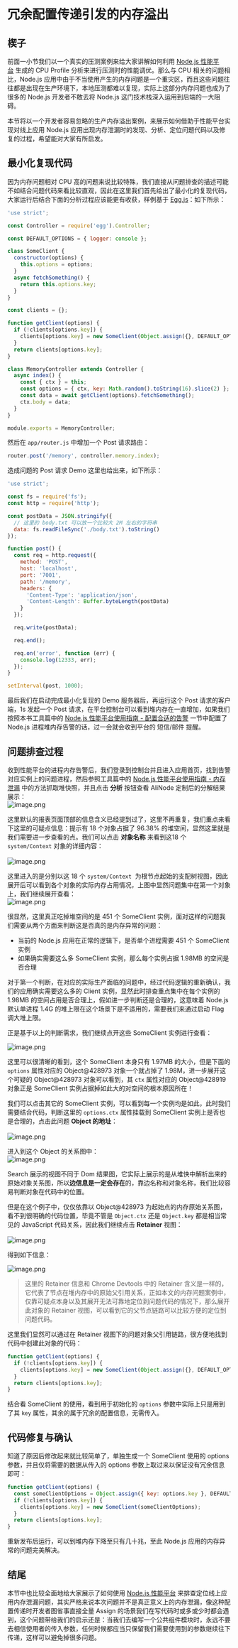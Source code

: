 # 冗余配置传递引发的内存溢出

<a name="7ac42f43"></a>
## 楔子
前面一小节我们以一个真实的压测案例来给大家讲解如何利用 [Node.js 性能平台](https://www.aliyun.com/product/nodejs) 生成的 CPU Profile 分析来进行压测时的性能调优。那么与 CPU 相关的问题相比，Node.js 应用中由于不当使用产生的内存问题是一个重灾区，而且这些问题往往都是出现在生产环境下，本地压测都难以复现，实际上这部分内存问题也成为了很多的 Node.js 开发者不敢去将 Node.js 这门技术栈深入运用到后端的一大阻碍。

本节将以一个开发者容易忽略的生产内存溢出案例，来展示如何借助于性能平台实现对线上应用 Node.js 应用出现内存泄漏时的发现、分析、定位问题代码以及修复的过程，希望能对大家有所启发。

<a name="e84ca614"></a>
## 最小化复现代码
因为内存问题相对 CPU 高的问题来说比较特殊，我们直接从问题排查的描述可能不如结合问题代码来看比较直观，因此在这里我们首先给出了最小化的复现代码，大家运行后结合下面的分析过程应该能更有收获，样例基于 [Egg.js](https://eggjs.org/)：如下所示：

```javascript
'use strict';

const Controller = require('egg').Controller;

const DEFAULT_OPTIONS = { logger: console };

class SomeClient {
  constructor(options) {
    this.options = options;
  }
  async fetchSomething() {
    return this.options.key;
  }
}

const clients = {};

function getClient(options) {
  if (!clients[options.key]) {
    clients[options.key] = new SomeClient(Object.assign({}, DEFAULT_OPTIONS, options));
  }
  return clients[options.key];
}

class MemoryController extends Controller {
  async index() {
    const { ctx } = this;
    const options = { ctx, key: Math.random().toString(16).slice(2) };
    const data = await getClient(options).fetchSomething();
    ctx.body = data;
  }
}

module.exports = MemoryController;
```

然后在 `app/router.js` 中增加一个 Post 请求路由：

```javascript
router.post('/memory', controller.memory.index);
```

造成问题的 Post 请求 Demo 这里也给出来，如下所示：

```javascript
'use strict';

const fs = require('fs');
const http = require('http');

const postData = JSON.stringify({
  // 这里的 body.txt 可以放一个比较大 2M 左右的字符串
  data: fs.readFileSync('./body.txt').toString()
});

function post() {
  const req = http.request({
    method: 'POST',
    host: 'localhost',
    port: '7001',
    path: '/memory',
    headers: {
      'Content-Type': 'application/json',
      'Content-Length': Buffer.byteLength(postData)
    }
  });

  req.write(postData);

  req.end();

  req.on('error', function (err) {
    console.log(12333, err);
  });
}

setInterval(post, 1000);
```

最后我们在启动完成最小化复现的 Demo 服务器后，再运行这个 Post 请求的客户端，1s 发起一个 Post 请求，在平台控制台可以看到堆内存在一直增加，如果我们按照本书工具篇中的 [Node.js 性能平台使用指南 - 配置合适的告警](https://www.yuque.com/yijun-rrmp0/alinode/fmuovv#05901149) 一节中配置了 Node.js 进程堆内存告警的话，过一会就会收到平台的 短信/邮件 提醒。

<a name="99a8da9a"></a>
## 问题排查过程
收到性能平台的进程内存告警后，我们登录到控制台并且进入应用首页，找到告警对应实例上的问题进程，然后参照工具篇中的 [Node.js 性能平台使用指南 - 内存泄漏](https://www.yuque.com/yijun-rrmp0/alinode/fmuovv#0a9ad162) 中的方法抓取堆快照，并且点击 **分析** 按钮查看 AliNode 定制后的分解结果展示：<br />
![image.png](https://cdn.nlark.com/yuque/0/2019/png/155185/1552982454787-01f3bf74-c49f-4c2b-973a-d40bb1a6965b.png#align=left&display=inline&height=367&name=image.png&originHeight=734&originWidth=2708&size=384142&status=done&width=1354)

这里默认的报表页面顶部的信息含义已经提到过了，这里不再重复，我们重点来看下这里的可疑点信息：提示有 18 个对象占据了 96.38% 的堆空间，显然这里就是我们需要进一步查看的点。我们可以点击 **对象名称** 来看到这18 个 `system/Context` 对象的详细内容：<br /><br />![image.png](https://cdn.nlark.com/yuque/0/2019/png/155185/1552982677576-e17518f8-8f02-4ddc-b2ca-a65995dd367a.png#align=left&display=inline&height=594&name=image.png&originHeight=1188&originWidth=2704&size=626744&status=done&width=1352)

这里进入的是分别以这 18 个 `system/Context`  为根节点起始的支配树视图，因此展开后可以看到各个对象的实际内存占用情况，上图中显然问题集中在第一个对象上，我们继续展开查看：<br />
![image.png](https://cdn.nlark.com/yuque/0/2019/png/155185/1552982813599-1238007e-567f-4f26-82e4-2c7620ea7fa3.png#align=left&display=inline&height=594&name=image.png&originHeight=1188&originWidth=2694&size=811116&status=done&width=1347)

很显然，这里真正吃掉堆空间的是 451 个 SomeClient 实例，面对这样的问题我们需要从两个方面来判断这是否真的是内存异常的问题：
* 当前的 Node.js 应用在正常的逻辑下，是否单个进程需要 451 个 SomeClient 实例
* 如果确实需要这么多 SomeClient 实例，那么每个实例占据 1.98MB 的空间是否合理

对于第一个判断，在对应的实际生产面临的问题中，经过代码逻辑的重新确认，我们的应用确实需要这么多的 Client 实例，显然此时排查重点集中在每个实例的 1.98MB 的空间占用是否合理上，假如进一步判断还是合理的，这意味着 Node.js 默认单进程 1.4G 的堆上限在这个场景下是不适用的，需要我们来通过启动 Flag 调大堆上限。

正是基于以上的判断需求，我们继续点开这些 SomeClient 实例进行查看：

![image.png](https://cdn.nlark.com/yuque/0/2019/png/155185/1552983154683-894b1a3c-5dc9-4e90-b931-e3a202a7b323.png#align=left&display=inline&height=472&name=image.png&originHeight=944&originWidth=2688&size=534943&status=done&width=1344)

这里可以很清晰的看到，这个 SomeClient 本身只有 1.97MB 的大小，但是下面的 `options` 属性对应的 Object@428973 对象一个就占掉了 1.98M，进一步展开这个可疑的 Object@428973 对象可以看到，其 `ctx` 属性对应的 Object@428919 对象正是 SomeClient 实例占据掉如此大的对空间的根本原因所在！

我们可以点击其它的 SomeClient 实例，可以看到每一个实例均是如此，此时我们需要结合代码，判断这里的 `options.ctx` 属性挂载到 SomeClient 实例上是否也是合理的，点击此问题 **Object 的地址**：<br /><br />![image.png](https://cdn.nlark.com/yuque/0/2019/png/155185/1552983474669-bf786fd5-16ef-46a6-beb9-b8324e38b99b.png#align=left&display=inline&height=174&name=image.png&originHeight=348&originWidth=2688&size=210601&status=done&width=1344)

进入到这个 Object 的关系图中：<br />
![image.png](https://cdn.nlark.com/yuque/0/2019/png/155185/1552983531140-ed5431bc-2b4e-4093-8d5b-57615807b6cc.png#align=left&display=inline&height=342&name=image.png&originHeight=684&originWidth=2706&size=356923&status=done&width=1353)

Search 展示的视图不同于 Dom 结果图，它实际上展示的是从堆快中解析出来的原始对象关系图，所以**边信息是一定会存在**的，靠边名称和对象名称，我们比较容易判断对象在代码中的位置。

但是在这个例子中，仅仅依靠以 Object@428973 为起始点的内存原始关系图，看不到很明确的代码位置，毕竟不管是 `Object.ctx` 还是 `Object.key` 都是相当常见的 JavaScript 代码关系，因此我们继续点击 **Retainer** 视图：<br /><br />![image.png](https://cdn.nlark.com/yuque/0/2019/png/155185/1552983662639-d7cc9362-6999-4b80-a388-76cb2e2ffeb3.png#align=left&display=inline&height=136&name=image.png&originHeight=272&originWidth=2724&size=143140&status=done&width=1362)

得到如下信息：

![image.png](https://cdn.nlark.com/yuque/0/2019/png/155185/1552983712545-1db0d452-0119-470e-9f83-e33b427412c0.png#align=left&display=inline&height=414&name=image.png&originHeight=828&originWidth=2718&size=674744&status=done&width=1359)


> 这里的 Retainer 信息和 Chrome Devtools 中的 Retainer 含义是一样的，它代表了节点在堆内存中的原始父引用关系，正如本文的内存问题案例中，仅靠可疑点本身以及其展开无法可靠地定位到问题代码的情况下，那么展开此对象的 Retainer 视图，可以看到它的父节点链路可以比较方便的定位到问题代码。


这里我们显然可以通过在 Retainer 视图下的问题对象父引用链路，很方便地找到代码中创建此对象的代码：

```javascript
function getClient(options) {
  if (!clients[options.key]) {
    clients[options.key] = new SomeClient(Object.assign({}, DEFAULT_OPTIONS, options));
  }
  return clients[options.key];
}
```

结合看 SomeClient 的使用，看到用于初始化的 `options` 参数中实际上只是用到了其 `key` 属性，其余的属于冗余的配置信息，无需传入。

<a name="d67465b9"></a>
## 代码修复与确认
知道了原因后修改起来就比较简单了，单独生成一个 SomeClient 使用的 options 参数，并且仅将需要的数据从传入的 options 参数上取过来以保证没有冗余信息即可：

```javascript
function getClient(options) {
  const someClientOptions = Object.assign({ key: options.key }, DEFAULT_OPTIONS);
  if (!clients[options.key]) {
    clients[options.key] = new SomeClient(someClientOptions);
  }
  return clients[options.key];
}
```

重新发布后运行，可以到堆内存下降至只有几十兆，至此 Node.js 应用的内存异常的问题完美解决。

<a name="d1fb6ef9"></a>
## 结尾
本节中也比较全面地给大家展示了如何使用 [Node.js 性能平台](https://www.aliyun.com/product/nodejs) 来排查定位线上应用内存泄漏问题，其实严格来说本次问题并不是真正意义上的内存泄漏，像这种配置传递时开发者图省事直接全量 Assign 的场景我们在写代码时或多或少时都会遇到，这个问题带给我们的启示还是：当我们去编写一个公共组件模块时，永远不要去相信使用者的传入参数，任何时候都应当只保留我们需要使用到的参数继续往下传递，这样可以避免掉很多问题。
